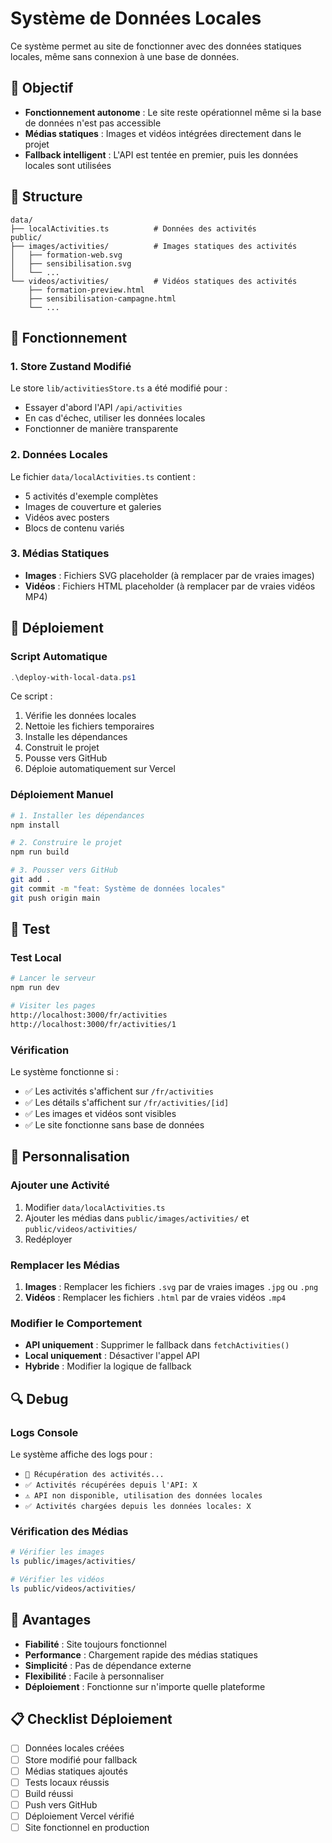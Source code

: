 # Système de Données Locales

Ce système permet au site de fonctionner avec des données statiques locales, même sans connexion à une base de données.

## 🎯 Objectif

- **Fonctionnement autonome** : Le site reste opérationnel même si la base de données n'est pas accessible
- **Médias statiques** : Images et vidéos intégrées directement dans le projet
- **Fallback intelligent** : L'API est tentée en premier, puis les données locales sont utilisées

## 📁 Structure

```
data/
├── localActivities.ts          # Données des activités
public/
├── images/activities/          # Images statiques des activités
│   ├── formation-web.svg
│   ├── sensibilisation.svg
│   └── ...
└── videos/activities/          # Vidéos statiques des activités
    ├── formation-preview.html
    ├── sensibilisation-campagne.html
    └── ...
```

## 🔧 Fonctionnement

### 1. Store Zustand Modifié

Le store `lib/activitiesStore.ts` a été modifié pour :
- Essayer d'abord l'API `/api/activities`
- En cas d'échec, utiliser les données locales
- Fonctionner de manière transparente

### 2. Données Locales

Le fichier `data/localActivities.ts` contient :
- 5 activités d'exemple complètes
- Images de couverture et galeries
- Vidéos avec posters
- Blocs de contenu variés

### 3. Médias Statiques

- **Images** : Fichiers SVG placeholder (à remplacer par de vraies images)
- **Vidéos** : Fichiers HTML placeholder (à remplacer par de vraies vidéos MP4)

## 🚀 Déploiement

### Script Automatique

```powershell
.\deploy-with-local-data.ps1
```

Ce script :
1. Vérifie les données locales
2. Nettoie les fichiers temporaires
3. Installe les dépendances
4. Construit le projet
5. Pousse vers GitHub
6. Déploie automatiquement sur Vercel

### Déploiement Manuel

```bash
# 1. Installer les dépendances
npm install

# 2. Construire le projet
npm run build

# 3. Pousser vers GitHub
git add .
git commit -m "feat: Système de données locales"
git push origin main
```

## 🧪 Test

### Test Local

```bash
# Lancer le serveur
npm run dev

# Visiter les pages
http://localhost:3000/fr/activities
http://localhost:3000/fr/activities/1
```

### Vérification

Le système fonctionne si :
- ✅ Les activités s'affichent sur `/fr/activities`
- ✅ Les détails s'affichent sur `/fr/activities/[id]`
- ✅ Les images et vidéos sont visibles
- ✅ Le site fonctionne sans base de données

## 📝 Personnalisation

### Ajouter une Activité

1. Modifier `data/localActivities.ts`
2. Ajouter les médias dans `public/images/activities/` et `public/videos/activities/`
3. Redéployer

### Remplacer les Médias

1. **Images** : Remplacer les fichiers `.svg` par de vraies images `.jpg` ou `.png`
2. **Vidéos** : Remplacer les fichiers `.html` par de vraies vidéos `.mp4`

### Modifier le Comportement

- **API uniquement** : Supprimer le fallback dans `fetchActivities()`
- **Local uniquement** : Désactiver l'appel API
- **Hybride** : Modifier la logique de fallback

## 🔍 Debug

### Logs Console

Le système affiche des logs pour :
- `🔄 Récupération des activités...`
- `✅ Activités récupérées depuis l'API: X`
- `⚠️ API non disponible, utilisation des données locales`
- `✅ Activités chargées depuis les données locales: X`

### Vérification des Médias

```bash
# Vérifier les images
ls public/images/activities/

# Vérifier les vidéos
ls public/videos/activities/
```

## 🎉 Avantages

- **Fiabilité** : Site toujours fonctionnel
- **Performance** : Chargement rapide des médias statiques
- **Simplicité** : Pas de dépendance externe
- **Flexibilité** : Facile à personnaliser
- **Déploiement** : Fonctionne sur n'importe quelle plateforme

## 📋 Checklist Déploiement

- [ ] Données locales créées
- [ ] Store modifié pour fallback
- [ ] Médias statiques ajoutés
- [ ] Tests locaux réussis
- [ ] Build réussi
- [ ] Push vers GitHub
- [ ] Déploiement Vercel vérifié
- [ ] Site fonctionnel en production
